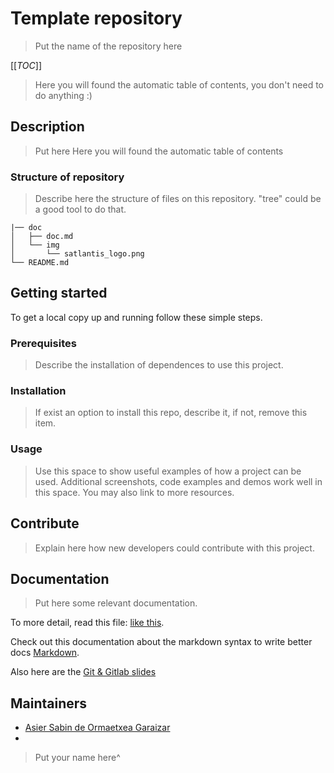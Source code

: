 # Template repository 
>Put the name of the repository here

[[_TOC_]]

>Here you will found the automatic table of contents, you don't need to do anything :)

## Description

>Put here Here you will found the automatic table of contents

### Structure of repository

>Describe here the structure of files on this repository. "tree" could be a good tool to do that.

```
|── doc
│   ├── doc.md
│   └── img
│       └── satlantis_logo.png
└── README.md
```

## Getting started

To get a local copy up and running follow these simple steps.

### Prerequisites

>Describe the installation of dependences to use this project.

### Installation

>If exist an option to install this repo, describe it, if not, remove this item.

### Usage

>Use this space to show useful examples of how a project can be used. Additional screenshots, code examples and demos work well in this space. You may also link to more resources.

## Contribute

>Explain here how new developers could contribute with this project.

## Documentation

>Put here some relevant documentation.

To more detail, read this file: [like this](doc/doc.md).
 
Check out this documentation about the markdown syntax to write better docs [Markdown](https://docs.gitlab.com/ee/user/markdown.html).

Also here are the [Git & Gitlab slides](https://satlantis.sharepoint.com/:p:/r/sites/Sftw/_layouts/15/Doc.aspx?sourcedoc=%7B7AD27C34-6E4D-4B80-B5AA-A8F29F477EA7%7D&file=Git_and_Gitlab.pptx&action=edit&mobileredirect=true&DefaultItemOpen=1)


## Maintainers

* [Asier Sabin de Ormaetxea Garaizar](https://www.satlantis.com)
*
>Put your name here^
